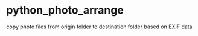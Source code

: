 # python_photo_arrange
copy photo files from origin folder to destination folder based on EXIF data
